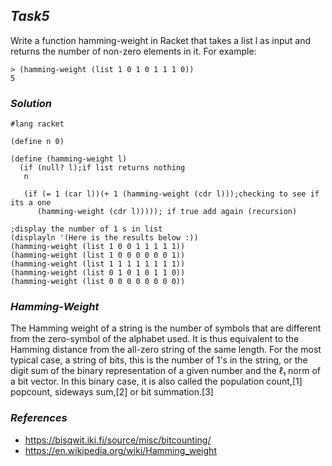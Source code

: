 ## **_Task5_**

Write a function hamming-weight in Racket that takes a list l as input and returns the number of non-zero elements in it. For example:

```
> (hamming-weight (list 1 0 1 0 1 1 1 0)) 
5
```

### **_Solution_**

```
#lang racket

(define n 0)

(define (hamming-weight l)
  (if (null? l);if list returns nothing 
   n

   (if (= 1 (car l))(+ 1 (hamming-weight (cdr l)));checking to see if its a one 
      (hamming-weight (cdr l))))); if true add again (recursion)

;display the number of 1 s in list 
(displayln '(Here is the results below :))
(hamming-weight (list 1 0 0 1 1 1 1 1))
(hamming-weight (list 1 0 0 0 0 0 0 1))
(hamming-weight (list 1 1 1 1 1 1 1 1))
(hamming-weight (list 0 1 0 1 0 1 1 0))
(hamming-weight (list 0 0 0 0 0 0 0 0))
```

### **_Hamming-Weight_**

The Hamming weight of a string is the number of symbols that are different from the zero-symbol of the alphabet used. It is thus equivalent to the Hamming distance from the all-zero string of the same length. For the most typical case, a string of bits, this is the number of 1's in the string, or the digit sum of the binary representation of a given number and the ℓ₁ norm of a bit vector. In this binary case, it is also called the population count,[1] popcount, sideways sum,[2] or bit summation.[3]

### **_References_**
- https://bisqwit.iki.fi/source/misc/bitcounting/
- https://en.wikipedia.org/wiki/Hamming_weight
